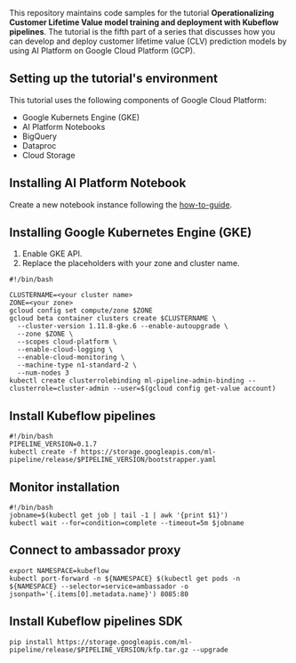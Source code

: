 This repository maintains code samples for the tutorial **Operationalizing Customer Lifetime Value model training and deployment with Kubeflow pipelines**. The tutorial is the fifth part of a series that discusses how you can develop and deploy customer lifetime value (CLV) prediction models by using AI Platform on Google Cloud Platform (GCP).


## Setting up the tutorial's environment
This tutorial uses the following components of Google Cloud Platform:
- Google Kubernets Engine (GKE)
- AI Platform Notebooks
- BigQuery
- Dataproc
- Cloud Storage

## Installing AI Platform Notebook
Create a new notebook instance following the [how-to-guide](https://cloud.google.com/ml-engine/docs/notebooks/create-new).

## Installing Google Kubernetes Engine (GKE)
1. Enable GKE API.
2. Replace the placeholders with your zone and cluster name.
```
#!/bin/bash
  
CLUSTERNAME=<your cluster name>
ZONE=<your zone>
gcloud config set compute/zone $ZONE
gcloud beta container clusters create $CLUSTERNAME \
  --cluster-version 1.11.8-gke.6 --enable-autoupgrade \
  --zone $ZONE \
  --scopes cloud-platform \
  --enable-cloud-logging \
  --enable-cloud-monitoring \
  --machine-type n1-standard-2 \
  --num-nodes 3
kubectl create clusterrolebinding ml-pipeline-admin-binding --clusterrole=cluster-admin --user=$(gcloud config get-value account)
```

## Install Kubeflow pipelines
```
#!/bin/bash
PIPELINE_VERSION=0.1.7
kubectl create -f https://storage.googleapis.com/ml-pipeline/release/$PIPELINE_VERSION/bootstrapper.yaml
```
## Monitor installation
```
#!/bin/bash
jobname=$(kubectl get job | tail -1 | awk '{print $1}')
kubectl wait --for=condition=complete --timeout=5m $jobname
```

## Connect to ambassador proxy
```
export NAMESPACE=kubeflow
kubectl port-forward -n ${NAMESPACE} $(kubectl get pods -n ${NAMESPACE} --selector=service=ambassador -o jsonpath='{.items[0].metadata.name}') 8085:80
```

## Install Kubeflow pipelines SDK
```
pip install https://storage.googleapis.com/ml-pipeline/release/$PIPELINE_VERSION/kfp.tar.gz --upgrade
```

